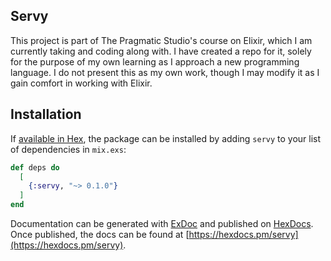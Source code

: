 ## Servy

This project is part of The Pragmatic Studio's course on Elixir, which I am currently taking and coding along with. I have created a repo for it, solely for the purpose of my own learning as I approach a new programming language. I do not present this as my own work, though I may modify it as I gain comfort in working with Elixir.

## Installation

If [available in Hex](https://hex.pm/docs/publish), the package can be installed
by adding `servy` to your list of dependencies in `mix.exs`:

```elixir
def deps do
  [
    {:servy, "~> 0.1.0"}
  ]
end
```

Documentation can be generated with [ExDoc](https://github.com/elixir-lang/ex_doc)
and published on [HexDocs](https://hexdocs.pm). Once published, the docs can
be found at [https://hexdocs.pm/servy](https://hexdocs.pm/servy).
